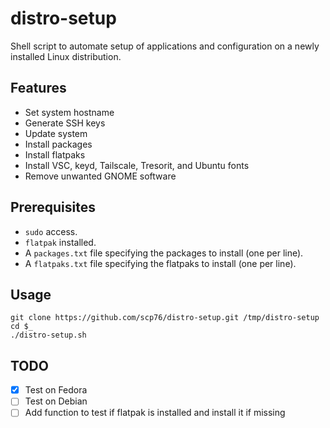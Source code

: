 # distro-setup

Shell script to automate setup of applications and configuration on a newly installed Linux distribution.

## Features

- Set system hostname
- Generate SSH keys
- Update system
- Install packages
- Install flatpaks
- Install VSC, keyd, Tailscale, Tresorit, and Ubuntu fonts
- Remove unwanted GNOME software

## Prerequisites

- `sudo` access.
- `flatpak` installed.
- A `packages.txt` file specifying the packages to install (one per line).
- A `flatpaks.txt` file specifying the flatpaks to install (one per line).

## Usage

```shell
git clone https://github.com/scp76/distro-setup.git /tmp/distro-setup
cd $_
./distro-setup.sh
```

## TODO

- [x] Test on Fedora
- [ ] Test on Debian
- [ ] Add function to test if flatpak is installed and install it if missing
